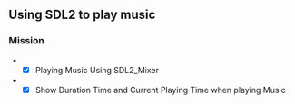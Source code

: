 ## Using SDL2 to play music
### Mission

-  * [x] Playing Music Using SDL2_Mixer
-  * [x] Show Duration Time and Current Playing Time when playing Music
